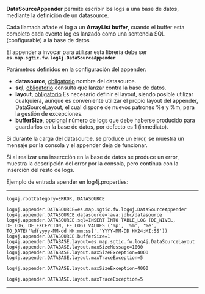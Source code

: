 **DataSourceAppender** permite escribir los logs a una base de datos, mediante la definición de un datasource.

Cada llamada añade el log a un **ArrayList buffer**, cuando el buffer esta completo cada evento log es lanzado como una sentencia SQL (configurable) a la base de datos

El appender a invocar para utilizar esta librería debe ser **`es.map.sgtic.fw.log4j.DataSourceAppender`**

Parámetros definidos en la configuración del appender:
  * **datasource**, [obligatorio](obligatorio.md) nombre del datasource.
  * **sql**, [obligatorio](obligatorio.md) consulta que lanzar contra la base de datos.
  * **layout**, [obligatorio](obligatorio.md) Es necesario definir el layout, siendo posible utilizar cualquiera, aunque es conveniente utilizar el propio layout del appender, DataSourceLayout, el cual dispone de nuevos patrones %e y %m, para la gestión de excepciones.
  * **bufferSize**, [opcional](opcional.md) número de logs que debe haberse producido para guardarlos en la base de datos, por defecto es 1 (inmediato).

Si durante la carga del datasource, se produce un error, se muestra un mensaje por la consola y el appender deja de funcionar.

Si al realizar una insercción en la base de datos se produce un error, muestra la descripción del error por la consola, pero continua con la inserción del resto de logs.

Ejemplo de entrada apender en log4j.properties:

---

`log4j.rootCategory=ERROR, DATASOURCE`<br>

<code>log4j.appender.DATASOURCE=es.map.sgtic.fw.log4j.DataSourceAppender</code><br>
<code>log4j.appender.DATASOURCE.datasource=java:jdbc/datasource</code><br>
<code>log4j.appender.DATASOURCE.sql=INSERT INTO TABLE_LOG (DE_NIVEL, DE_LOG, DE_EXCEPCION, FE_LOG) VALUES ('%p', '%m', '%e', TO_DATE('%d{yyyy-MM-dd HH:mm:ss}','YYYY-MM-DD HH24:MI:SS'))</code><br>
<code>log4j.appender.DATASOURCE.bufferSize=1</code><br>
<code>log4j.appender.DATABASE.layout=es.map.sgtic.fw.log4j.DataSourceLayout</code><br>
<code>log4j.appender.DATABASE.layout.maxSizeMessage=1000</code><br>
<code>log4j.appender.DATABASE.layout.maxSizeException=4000</code><br>
<code>log4j.appender.DATABASE.layout.maxTraceException=5</code><br>

<code>log4j.appender.DATABASE.layout.maxSizeException=4000</code>

<code>log4j.appender.DATABASE.layout.maxTraceException=5</code>
<hr />